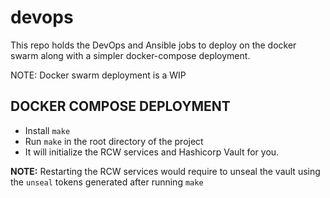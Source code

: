 # devops
This repo holds the DevOps and Ansible jobs to deploy on the docker swarm along with a simpler docker-compose deployment. 

NOTE: Docker swarm deployment is a WIP 

DOCKER COMPOSE DEPLOYMENT  
-------------------------

- Install `make`
- Run `make` in the root directory of the project
- It will initialize the RCW services and Hashicorp Vault for you. 

**NOTE:** Restarting the RCW services would require to unseal the vault using the `unseal` tokens generated after
running `make`
